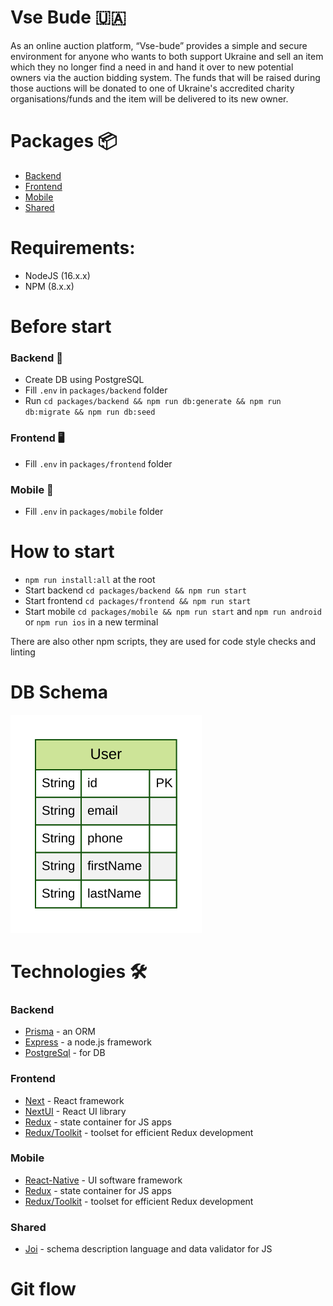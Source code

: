 # Vse Bude 🇺🇦

As an online auction platform, “Vse-bude” provides a simple and secure environment for anyone who wants to both support Ukraine and sell an item which they no longer find a need in and hand it over to new potential owners via the auction bidding system. The funds that will be raised during those auctions will be donated to one of Ukraine's accredited charity organisations/funds and the item will be delivered to its new owner.

# Packages 📦

- [Backend](./packages/backend)
- [Frontend](./packages/frontend)
- [Mobile](./packages/mobile)
- [Shared](./packages/shared)

# Requirements:

- NodeJS (16.x.x)
- NPM (8.x.x)

# Before start

### Backend 💾

- Create DB using PostgreSQL
- Fill `.env` in `packages/backend` folder
- Run `cd packages/backend && npm run db:generate && npm run db:migrate && npm run db:seed`

### Frontend 🖥

- Fill `.env` in `packages/frontend` folder

### Mobile 📱

- Fill `.env` in `packages/mobile` folder

# How to start

- `npm run install:all` at the root
- Start backend `cd packages/backend && npm run start`
- Start frontend `cd packages/frontend && npm run start`
- Start mobile `cd packages/mobile && npm run start` and `npm run android` or `npm run ios` in a new terminal

There are also other npm scripts, they are used for code style checks and linting

# DB Schema

![DB Schema](./packages/backend/prisma/ERD.svg)

# Technologies 🛠

### Backend

- [Prisma](https://www.prisma.io/) - an ORM
- [Express](https://expressjs.com/) - a node.js framework
- [PostgreSql](https://www.postgresql.org/) - for DB

### Frontend

- [Next](https://nextjs.org/) - React framework
- [NextUI](https://nextui.org/) - React UI library
- [Redux](https://redux.js.org/) - state container for JS apps
- [Redux/Toolkit](https://redux-toolkit.js.org/) - toolset for efficient Redux development

### Mobile

- [React-Native](https://reactnative.dev/) - UI software framework
- [Redux](https://redux.js.org/) - state container for JS apps
- [Redux/Toolkit](https://redux-toolkit.js.org/) - toolset for efficient Redux development

### Shared

- [Joi](https://github.com/sideway/joi) - schema description language and data validator for JS

# Git flow
